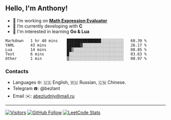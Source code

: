 ## Hello, I'm Anthony!
 
- 🔭 I’m working on **[Math Expression Evaluator](https://github.com/bezlant/math_expression_evaluator)**
- 🌱 I’m currently developing with **C**
- 🧐 I'm interested in learning **Go & Lua**

<!--START_SECTION:waka-->
```text
Markdown   1 hr 40 mins    ███████████████░░░░░░░░░░   60.39 %
YAML       43 mins         ██████▓░░░░░░░░░░░░░░░░░░   26.17 %
Lua        14 mins         ██▒░░░░░░░░░░░░░░░░░░░░░░   08.85 %
Text       6 mins          █░░░░░░░░░░░░░░░░░░░░░░░░   03.63 %
Other      1 min           ▒░░░░░░░░░░░░░░░░░░░░░░░░   00.97 %
```
<!--END_SECTION:waka-->
### Contacts
- Languages 🌐: 🇺🇸 English, 🇷🇺 Russian, 🇨🇳 Chinese.
- Telegram ☎️: @bezlant
- Email ✉️: abezludniy@mail.ru
---
[![Visitors](https://shields-io-visitor-counter.herokuapp.com/badge?page=bezlant.bezlant&label=visitors&logo=Codeforces&style=for-the-badge&labelColor=black&color=forestgreen)](https://www.youtube.com/watch?v=dQw4w9WgXcQ)
[![GitHub Follow](https://img.shields.io/github/followers/bezlant?label=follow&logo=github&style=for-the-badge&labelColor=black)](https://github.com/bezlant)
[![LeetCode Stats](https://img.shields.io/badge/dynamic/json?style=for-the-badge&labelColor=black&color=darkorange&label=Solved&query=solvedOverTotal&url=https%3A%2F%2Fleetcode-badge.vercel.app%2Fapi%2Fusers%2Fbezlant&logo=leetcode&logoColor=yellow)](https://leetcode.com/bezlant/)
